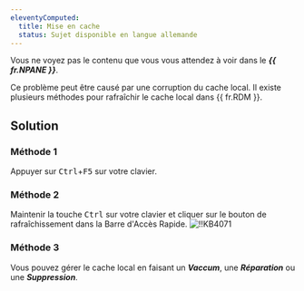 ```yaml
---
eleventyComputed:
  title: Mise en cache
  status: Sujet disponible en langue allemande
---
```

Vous ne voyez pas le contenu que vous vous attendez à voir dans le ***{{ fr.NPANE }}***.

Ce problème peut être causé par une corruption du cache local. Il existe plusieurs méthodes pour rafraîchir le cache local dans {{ fr.RDM }}.
## Solution
### Méthode 1
Appuyer sur <kbd>Ctrl</kbd>+<kbd>F5</kbd> sur votre clavier.
### Méthode 2
Maintenir la touche <kbd>Ctrl</kbd> sur votre clavier et cliquer sur le bouton de rafraîchissement dans la Barre d'Accès Rapide.
![!!KB4071](https://cdnweb.devolutions.net/docs/docs_en_kb_KB4071.png)
### Méthode 3
Vous pouvez gérer le cache local en faisant un ***Vaccum***, une ***Réparation*** ou une ***Suppression***.